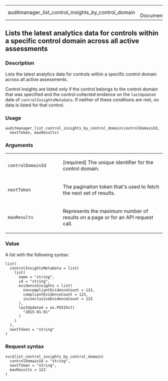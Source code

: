 <table style="width: 100%;">
<tbody>
<tr class="odd">
<td>auditmanager_list_control_insights_by_control_domain</td>
<td style="text-align: right;">R Documentation</td>
</tr>
</tbody>
</table>

## Lists the latest analytics data for controls within a specific control domain across all active assessments

### Description

Lists the latest analytics data for controls within a specific control
domain across all active assessments.

Control insights are listed only if the control belongs to the control
domain that was specified and the control collected evidence on the
`lastUpdated` date of `controlInsightsMetadata`. If neither of these
conditions are met, no data is listed for that control.

### Usage

    auditmanager_list_control_insights_by_control_domain(controlDomainId,
      nextToken, maxResults)

### Arguments

<table>
<colgroup>
<col style="width: 35%" />
<col style="width: 65%" />
</colgroup>
<tbody>
<tr class="odd">
<td><code
id="auditmanager_list_control_insights_by_control_domain_:_controlDomainId">controlDomainId</code></td>
<td><p>[required] The unique identifier for the control domain.</p></td>
</tr>
<tr class="even">
<td><code
id="auditmanager_list_control_insights_by_control_domain_:_nextToken">nextToken</code></td>
<td><p>The pagination token that's used to fetch the next set of
results.</p></td>
</tr>
<tr class="odd">
<td><code
id="auditmanager_list_control_insights_by_control_domain_:_maxResults">maxResults</code></td>
<td><p>Represents the maximum number of results on a page or for an API
request call.</p></td>
</tr>
</tbody>
</table>

### Value

A list with the following syntax:

    list(
      controlInsightsMetadata = list(
        list(
          name = "string",
          id = "string",
          evidenceInsights = list(
            noncompliantEvidenceCount = 123,
            compliantEvidenceCount = 123,
            inconclusiveEvidenceCount = 123
          ),
          lastUpdated = as.POSIXct(
            "2015-01-01"
          )
        )
      ),
      nextToken = "string"
    )

### Request syntax

    svc$list_control_insights_by_control_domain(
      controlDomainId = "string",
      nextToken = "string",
      maxResults = 123
    )
